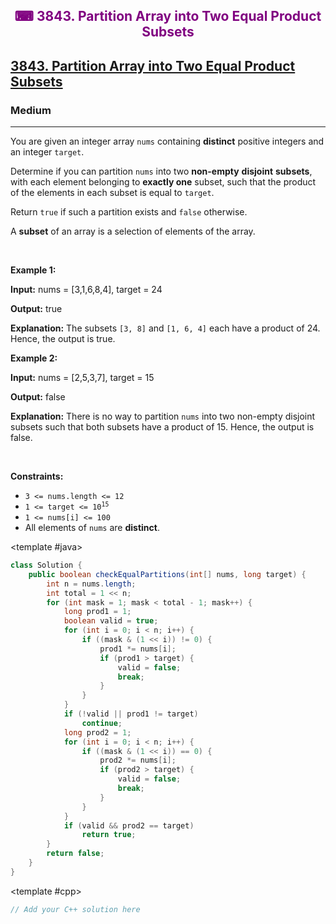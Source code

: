 <div align = "center">
<h style = "margin-bottom: 0px; margin-top: 0px; color : purple;" align = "center" class = "header">

## ⌨ 3843. Partition Array into Two Equal Product Subsets

</h>
</div>

<h2><a href="https://leetcode.com/problems/partition-array-into-two-equal-product-subsets" target = "_blank">3843. Partition Array into Two Equal Product Subsets</a></h2><h3>Medium</h3><hr><p>You are given an integer array <code>nums</code> containing <strong>distinct</strong> positive integers and an integer <code>target</code>.</p>

<p>Determine if you can partition <code>nums</code> into two <strong>non-empty</strong> <strong>disjoint</strong> <strong>subsets</strong>, with each element belonging to <strong>exactly one</strong> subset, such that the product of the elements in each subset is equal to <code>target</code>.</p>

<p>Return <code>true</code> if such a partition exists and <code>false</code> otherwise.</p>
A <strong>subset</strong> of an array is a selection of elements of the array.
<p>&nbsp;</p>
<p><strong class="example">Example 1:</strong></p>

<div class="example-block">
<p><strong>Input:</strong> <span class="example-io">nums = [3,1,6,8,4], target = 24</span></p>

<p><strong>Output:</strong> <span class="example-io">true</span></p>

<p><strong>Explanation:</strong> The subsets <code>[3, 8]</code> and <code>[1, 6, 4]</code> each have a product of 24. Hence, the output is true.</p>
</div>

<p><strong class="example">Example 2:</strong></p>

<div class="example-block">
<p><strong>Input:</strong> <span class="example-io">nums = [2,5,3,7], target = 15</span></p>

<p><strong>Output:</strong> <span class="example-io">false</span></p>

<p><strong>Explanation:</strong> There is no way to partition <code>nums</code> into two non-empty disjoint subsets such that both subsets have a product of 15. Hence, the output is false.</p>
</div>

<p>&nbsp;</p>
<p><strong>Constraints:</strong></p>

<ul>
	<li><code>3 &lt;= nums.length &lt;= 12</code></li>
	<li><code>1 &lt;= target &lt;= 10<sup>15</sup></code></li>
	<li><code>1 &lt;= nums[i] &lt;= 100</code></li>
	<li>All elements of <code>nums</code> are <strong>distinct</strong>.</li>
</ul>

<CodeTabs :languages="[ { name: 'C++', slot: 'cpp' }, { name: 'Java', slot: 'java' } ]">

<template #java>

```java
class Solution {
    public boolean checkEqualPartitions(int[] nums, long target) {
        int n = nums.length;
        int total = 1 << n;
        for (int mask = 1; mask < total - 1; mask++) {
            long prod1 = 1;
            boolean valid = true;
            for (int i = 0; i < n; i++) {
                if ((mask & (1 << i)) != 0) {
                    prod1 *= nums[i];
                    if (prod1 > target) {
                        valid = false;
                        break;
                    }
                }
            }
            if (!valid || prod1 != target)
                continue;
            long prod2 = 1;
            for (int i = 0; i < n; i++) {
                if ((mask & (1 << i)) == 0) {
                    prod2 *= nums[i];
                    if (prod2 > target) {
                        valid = false;
                        break;
                    }
                }
            }
            if (valid && prod2 == target)
                return true;
        }
        return false;
    }
}
```

</template>

<template #cpp>

```cpp
// Add your C++ solution here
```

</template>

</CodeTabs>
